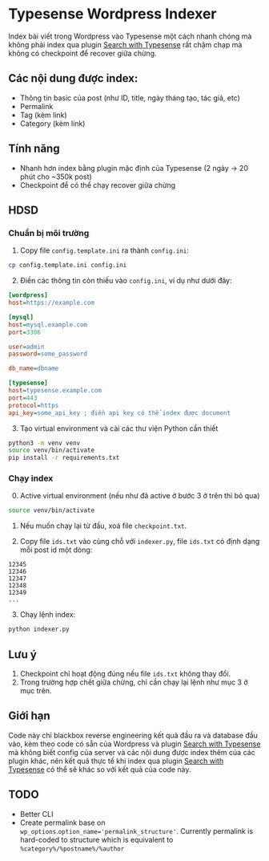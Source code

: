 # Typesense Wordpress Indexer

Index bài viết trong Wordpress vào Typesense một cách nhanh chóng mà không phải index qua plugin [Search with Typesense](https://wordpress.org/plugins/search-with-typesense/) rất chậm chạp mà không có checkpoint để recover giữa chừng.

## Các nội dung được index:

- Thông tin basic của post (như ID, title, ngày tháng tạo, tác giả, etc)
- Permalink
- Tag (kèm link)
- Category (kèm link)

## Tính năng

- Nhanh hơn index bằng plugin mặc định của Typesense (2 ngày -> 20 phút cho ~350k post)
- Checkpoint để có thể chạy recover giữa chừng

## HDSD

### Chuẩn bị môi trường

1. Copy file `config.template.ini` ra thành `config.ini`:

```sh
cp config.template.ini config.ini
```

2. Điền các thông tin còn thiếu vào `config.ini`, ví dụ như dưới đây:

```ini
[wordpress]
host=https://example.com

[mysql]
host=mysql.example.com
port=3306

user=admin
password=some_password

db_name=dbname

[typesense]
host=typesense.example.com
port=443
protocol=https
api_key=some_api_key ; điền api key có thể index được document
```

3. Tạo virtual environment và cài các thư viện Python cần thiết
```sh
python3 -m venv venv
source venv/bin/activate
pip install -r requirements.txt
```

### Chạy index

0. Active virtual environment (nếu như đã active ở bước 3 ở trên thì bỏ qua)

```sh
source venv/bin/activate
```

1. Nếu muốn chạy lại từ đầu, xoá file `checkpoint.txt`.

2. Copy file `ids.txt` vào cùng chỗ với `indexer.py`, file `ids.txt` có định dạng mỗi post id một dòng:

```
12345
12346
12347
12348
12349
...
```

3. Chạy lệnh index:
```sh
python indexer.py
```

## Lưu ý

1. Checkpoint chỉ hoạt động đúng nếu file `ids.txt` không thay đổi.
2. Trong trường hợp chết giữa chừng, chỉ cần chạy lại lệnh như mục 3 ở mục trên.

## Giới hạn
Code này chỉ blackbox reverse engineering kết quả đầu ra và database đầu vào, kèm theo code có sẵn của Wordpress và plugin [Search with Typesense](https://wordpress.org/plugins/search-with-typesense/) mà không biết config của server và các nội dung được index thêm của các plugin khác, nên kết quả thực tế khi index qua plugin [Search with Typesense](https://wordpress.org/plugins/search-with-typesense/) có thể sẽ khác so với kết quả của code này.

## TODO
- Better CLI
- Create permalink base on `wp_options`.`option_name='permalink_structure'`. Currently permalink is hard-coded to structure which is equivalent to `%category%/%postname%/%author`